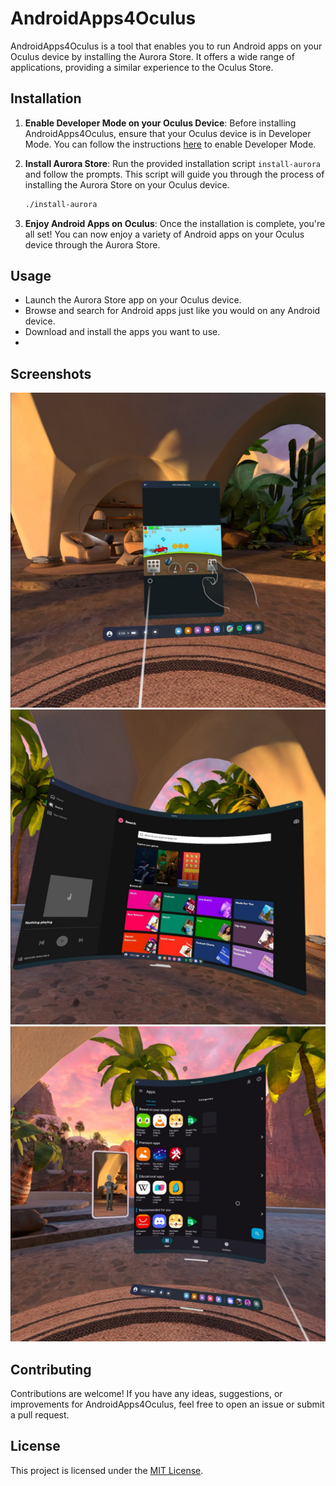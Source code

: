 # AndroidApps4Oculus

AndroidApps4Oculus is a tool that enables you to run Android apps on your Oculus device by installing the Aurora Store. It offers a wide range of applications, providing a similar experience to the Oculus Store.

## Installation

1. **Enable Developer Mode on your Oculus Device**: Before installing AndroidApps4Oculus, ensure that your Oculus device is in Developer Mode. You can follow the instructions [here](https://learn.adafruit.com/sideloading-on-oculus-quest/enable-developer-mode) to enable Developer Mode.

2. **Install Aurora Store**: Run the provided installation script `install-aurora` and follow the prompts. This script will guide you through the process of installing the Aurora Store on your Oculus device.

    ```bash
    ./install-aurora
    ```

3. **Enjoy Android Apps on Oculus**: Once the installation is complete, you're all set! You can now enjoy a variety of Android apps on your Oculus device through the Aurora Store.

## Usage

- Launch the Aurora Store app on your Oculus device.
- Browse and search for Android apps just like you would on any Android device.
- Download and install the apps you want to use.
- 
## Screenshots
![Image1](https://raw.githubusercontent.com/Matthiasklaasse/androidapps4octulus/main/screenshots/IMG_0032.JPG)
![Image2](https://raw.githubusercontent.com/Matthiasklaasse/androidapps4octulus/main/screenshots/IMG_0033.JPG)
![Image3](https://raw.githubusercontent.com/Matthiasklaasse/androidapps4octulus/main/screenshots/IMG_0034.JPG)

## Contributing

Contributions are welcome! If you have any ideas, suggestions, or improvements for AndroidApps4Oculus, feel free to open an issue or submit a pull request.

## License

This project is licensed under the [MIT License](LICENSE).
